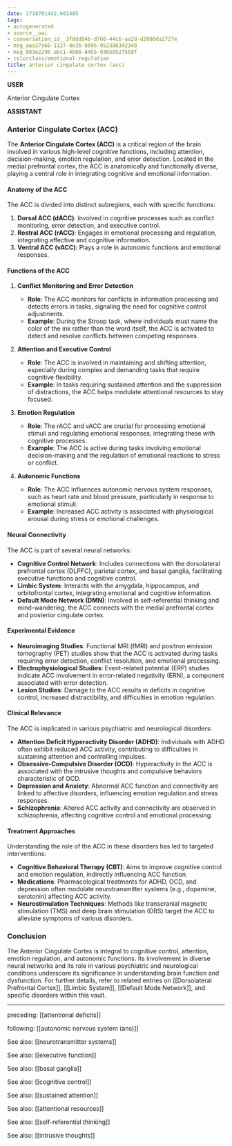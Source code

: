 ```yaml
---
date: 1718701442.601485
tags:
- autogenerated
- source__oai
- conversation_id__3f8dd84b-d766-44c6-aa2d-d2000da2727e
- msg_aaa27a66-1127-4e3b-b696-952386342340
- msg_083e2296-abc1-4b06-8455-9305092f559f
- colorclass/emotional-regulation
title: anterior cingulate cortex (acc)
---
```


**USER**

Anterior Cingulate Cortex


**ASSISTANT**

### Anterior Cingulate Cortex (ACC)

The **Anterior Cingulate Cortex (ACC)** is a critical region of the brain involved in various high-level cognitive functions, including attention, decision-making, emotion regulation, and error detection. Located in the medial prefrontal cortex, the ACC is anatomically and functionally diverse, playing a central role in integrating cognitive and emotional information.

#### Anatomy of the ACC

The ACC is divided into distinct subregions, each with specific functions:

1. **Dorsal ACC (dACC)**: Involved in cognitive processes such as conflict monitoring, error detection, and executive control.
2. **Rostral ACC (rACC)**: Engages in emotional processing and regulation, integrating affective and cognitive information.
3. **Ventral ACC (vACC)**: Plays a role in autonomic functions and emotional responses.

#### Functions of the ACC

1. **Conflict Monitoring and Error Detection**
   - **Role**: The ACC monitors for conflicts in information processing and detects errors in tasks, signaling the need for cognitive control adjustments.
   - **Example**: During the Stroop task, where individuals must name the color of the ink rather than the word itself, the ACC is activated to detect and resolve conflicts between competing responses.

2. **Attention and Executive Control**
   - **Role**: The ACC is involved in maintaining and shifting attention, especially during complex and demanding tasks that require cognitive flexibility.
   - **Example**: In tasks requiring sustained attention and the suppression of distractions, the ACC helps modulate attentional resources to stay focused.

3. **Emotion Regulation**
   - **Role**: The rACC and vACC are crucial for processing emotional stimuli and regulating emotional responses, integrating these with cognitive processes.
   - **Example**: The ACC is active during tasks involving emotional decision-making and the regulation of emotional reactions to stress or conflict.

4. **Autonomic Functions**
   - **Role**: The ACC influences autonomic nervous system responses, such as heart rate and blood pressure, particularly in response to emotional stimuli.
   - **Example**: Increased ACC activity is associated with physiological arousal during stress or emotional challenges.

#### Neural Connectivity

The ACC is part of several neural networks:

- **Cognitive Control Network**: Includes connections with the dorsolateral prefrontal cortex (DLPFC), parietal cortex, and basal ganglia, facilitating executive functions and cognitive control.
- **Limbic System**: Interacts with the amygdala, hippocampus, and orbitofrontal cortex, integrating emotional and cognitive information.
- **Default Mode Network (DMN)**: Involved in self-referential thinking and mind-wandering, the ACC connects with the medial prefrontal cortex and posterior cingulate cortex.

#### Experimental Evidence

- **Neuroimaging Studies**: Functional MRI (fMRI) and positron emission tomography (PET) studies show that the ACC is activated during tasks requiring error detection, conflict resolution, and emotional processing.
- **Electrophysiological Studies**: Event-related potential (ERP) studies indicate ACC involvement in error-related negativity (ERN), a component associated with error detection.
- **Lesion Studies**: Damage to the ACC results in deficits in cognitive control, increased distractibility, and difficulties in emotion regulation.

#### Clinical Relevance

The ACC is implicated in various psychiatric and neurological disorders:

- **Attention Deficit Hyperactivity Disorder (ADHD)**: Individuals with ADHD often exhibit reduced ACC activity, contributing to difficulties in sustaining attention and controlling impulses.
- **Obsessive-Compulsive Disorder (OCD)**: Hyperactivity in the ACC is associated with the intrusive thoughts and compulsive behaviors characteristic of OCD.
- **Depression and Anxiety**: Abnormal ACC function and connectivity are linked to affective disorders, influencing emotion regulation and stress responses.
- **Schizophrenia**: Altered ACC activity and connectivity are observed in schizophrenia, affecting cognitive control and emotional processing.

#### Treatment Approaches

Understanding the role of the ACC in these disorders has led to targeted interventions:

- **Cognitive Behavioral Therapy (CBT)**: Aims to improve cognitive control and emotion regulation, indirectly influencing ACC function.
- **Medications**: Pharmacological treatments for ADHD, OCD, and depression often modulate neurotransmitter systems (e.g., dopamine, serotonin) affecting ACC activity.
- **Neurostimulation Techniques**: Methods like transcranial magnetic stimulation (TMS) and deep brain stimulation (DBS) target the ACC to alleviate symptoms of various disorders.

### Conclusion

The Anterior Cingulate Cortex is integral to cognitive control, attention, emotion regulation, and autonomic functions. Its involvement in diverse neural networks and its role in various psychiatric and neurological conditions underscore its significance in understanding brain function and dysfunction. For further details, refer to related entries on [[Dorsolateral Prefrontal Cortex]], [[Limbic System]], [[Default Mode Network]], and specific disorders within this vault.


---

preceding: [[attentional deficits]]  


following: [[autonomic nervous system (ans)]]

See also: [[neurotransmitter systems]]


See also: [[executive function]]


See also: [[basal ganglia]]


See also: [[cognitive control]]


See also: [[sustained attention]]


See also: [[attentional resources]]


See also: [[self-referential thinking]]


See also: [[intrusive thoughts]]